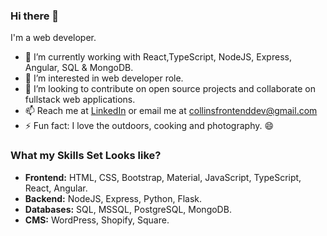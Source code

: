 ### Hi there 👋

I'm a web developer.

- 🔭 I’m currently working with React,TypeScript, NodeJS, Express, Angular, SQL & MongoDB.
- 🌱 I’m interested in web developer role.
- 👯 I’m looking to contribute on open source projects and collaborate on fullstack web applications.
- 📫 Reach me at [LinkedIn](https://www.linkedin.com/in/collins-mutai/) or email me at [collinsfrontenddev@gmail.com](mailto:collinsfrontenddev@gmail.com)
- ⚡ Fun fact: I love the outdoors, cooking and photography. 😄

### What my Skills Set Looks like?
- **Frontend:** HTML, CSS, Bootstrap, Material, JavaScript, TypeScript, React, Angular.
- **Backend:** NodeJS, Express, Python, Flask.
- **Databases:** SQL, MSSQL, PostgreSQL, MongoDB.
- **CMS:** WordPress, Shopify, Square.


